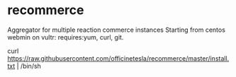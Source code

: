 # recommerce
Aggregator for multiple reaction commerce instances
Starting from centos webmin on vultr:
requires:yum, curl, git.

curl https://raw.githubusercontent.com/officinetesla/recommerce/master/install.txt | /bin/sh
